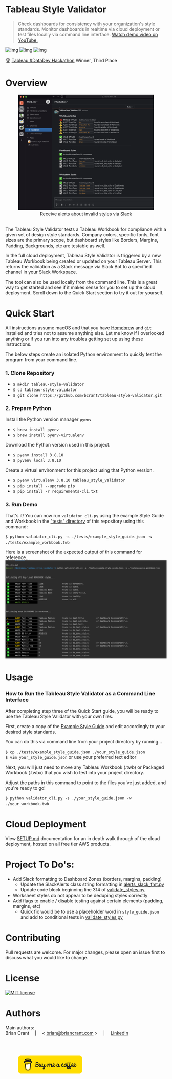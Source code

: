 # Tableau Style Validator
> Check dashboards for consistency with your organization's style standards. Monitor dashboards in realtime via cloud deployment or test files locally via command line interface. [Watch demo video on YouTube.](https://www.youtube.com/watch?v=4to2ln6pME8)

![img](https://img.shields.io/badge/Made%20with-Python-1f425f.svg) ![img](https://img.shields.io/badge/style-API-E97627?label=Tableau&logo=Tableau) ![img](https://img.shields.io/badge/style-API-4A154B?label=Slack&logo=Slack)  

🏆 [Tableau #DataDev Hackathon](https://datadev-hackathon.devpost.com/project-gallery) Winner, Third Place  


# Overview
<figure>
    <a href="https://www.youtube.com/watch?v=4to2ln6pME8">
        <img src="./documentation/images/slack_alert_redesign.png" alt="Tableau Style Validator Slack" />
    </a>
    <figcaption><center>Receive alerts about invalid styles via Slack</center></figcaption>
</figure>  
  
\
The Tableau Style Validator tests a Tableau Workbook for compliance with a given set of design style standards. Company colors, specific fonts, font sizes are the primary scope, but dashboard styles like Borders, Margins, Padding, Backgrounds, etc are testable as well.

In the full cloud deployment, Tableau Style Validator is triggered by a new Tableau Workbook being created 
or updated on your Tableau Server. This returns the validation as a Slack message via Slack Bot to a specified channel in your Slack Workspace. 

The tool can also be used locally from the command line. This is a great way to get started and see if it makes sense for you to set up the cloud deployment. Scroll down to the Quick Start section to try it out for yourself.


# Quick Start
All instructions assume macOS and that you have [Homebrew](https://brew.sh/) and `git` installed and tries not to assume anything else. Let me know if I overlooked anything or if you run into any troubles getting set up using these instructions.

The below steps create an isolated Python environment to quickly test the program from your command line. 

### 1. Clone Repository
- `$ mkdir tableau-style-validator`
- `$ cd tableau-style-validator`
- `$ git clone https://github.com/bcrant/tableau-style-validator.git` 

### 2. Prepare Python
Install the Python version manager `pyenv`
- `$ brew install pyenv`
- `$ brew install pyenv-virtualenv`
  
Download the Python version used in this project.
- `$ pyenv install 3.8.10`
- `$ pyvenv local 3.8.10`

Create a virtual environment for this project using that Python version.
- `$ pyenv virtualenv 3.8.10 tableau_style_validator`
- `$ pip install --upgrade pip`
- `$ pip install -r requirements-cli.txt`

### 3. Run Demo
That's it! You can now run `validator_cli.py` using the example Style Guide and Workbook in the 
["tests" directory](./tests) of this repository using this command:

`$ python validator_cli.py -s ./tests/example_style_guide.json -w ./tests/example_workbook.twb`

Here is a screenshot of the expected output of this command for reference...
![CLI Output](./documentation/images/CLI_Output.png)


# Usage
### How to Run the Tableau Style Validator as a Command Line Interface

After completing step three of the Quick Start guide, you will be ready to use the Tableau Style Validator with your own files.

First, create a copy of the [Example Style Guide](./tests/example_style_guide.json) and edit accordingly to your desired style standards. 
  
You can do this via command line from your project directory by running...

`$ cp ./tests/example_style_guide.json ./your_style_guide.json`  
`$ vim your_style_guide.json` or use your preferred text editor

Next, you will just need to move any Tableau Workbook (.twb) or Packaged Workbook (.twbx) that you wish to test into your project directory.

Adjust the paths in this command to point to the files you've just added, and you're ready to go!

`$ python validator_cli.py -s ./your_style_guide.json -w ./your_workbook.twb`


# Cloud Deployment
View [SETUP.md](./documentation/SETUP.md) documentation for an in depth walk through of the cloud deployment, hosted on all free tier AWS products.


# Project To Do's:
- Add Slack formatting to Dashboard Zones (borders, margins, padding)
    - Update the SlackAlerts class string formatting in 
      [alerts_slack_fmt.py](./lib/alerts_slack_fmt.py)
    - Update code block beginning line 314 of 
      [validate_styles.py](./lib/validate_styles.py) 
- Worksheet styles do not appear to be deduping styles correctly
- Add flags to enable / disable testing against certain elements (padding, margins, etc)
    - Quick fix would be to use a placeholder word in `style_guide.json`
      and add to conditional tests in [validate_styles.py](./lib/validate_styles.py)


# Contributing  
Pull requests are welcome. For major changes, please open an issue first to discuss what you would like to change.  


# License  
[![MIT license](https://img.shields.io/badge/License-MIT-blue.svg)](https://choosealicense.com/licenses/mit/)  


# Authors
Main authors:  
Brian Crant &emsp;|&emsp; < brian@briancrant.com > &emsp;|&emsp; [LinkedIn](https://www.linkedin.com/in/briancrant/)

<br><br>
<figure>
    <a href="https://paypal.me/briancrant?locale.x=en_US"> 
        <img src="./documentation/images/bmc-button.png" alt="Buy me a coffee" width="200" />
    </a>
</figure>

<br><br>